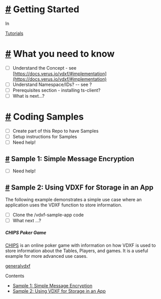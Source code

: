 # [\#](https://monkins1010.github.io/verusvdxf/getting-started/\#getting-started) Getting Started

In

[Tutorials](https://monkins1010.github.io/categories/tutorials/)

# [\#](https://monkins1010.github.io/verusvdxf/getting-started/\#what-you-need-to-know) What you need to know

- [ ]  Understand the Concept - see [https://docs.verus.io/vdxf/#implementation](https://docs.verus.io/vdxf/#implementation)
- [ ]  Understand Namespace/IDs? -- see ?
- [ ]  Prerequisites section - installing ts-client?
- [ ]  What is next...?

# [\#](https://monkins1010.github.io/verusvdxf/getting-started/\#coding-samples) Coding Samples

- [ ]  Create part of this Repo to have Samples
- [ ]  Setup instructions for Samples
- [ ]  Need help!

## [\#](https://monkins1010.github.io/verusvdxf/getting-started/\#sample-1-simple-message-encryption) Sample 1: Simple Message Encryption

- [ ]  Need help!

## [\#](https://monkins1010.github.io/verusvdxf/getting-started/\#sample-2-using-vdxf-for-storage-in-an-app) Sample 2: Using VDXF for Storage in an App

The following example demonstrates a simple use case where an application uses the VDXF function to store information.

- [ ]  Clone the /vdxf-sample-app code
- [ ]  What next ...?

##### CHIPS Poker Game

[CHIPS](https://github.com/chips-blockchain/bet/blob/verus_test/docs/verus_migration/ids_keys_data.md) is an online poker game with information on how VDXF is used to store information about the Tables, Players, and games. It is a useful example for more advanced use cases.

[general](https://monkins1010.github.io/tags/general/)[vdxf](https://monkins1010.github.io/tags/vdxf/)

Contents

- [Sample 1: Simple Message Encryption](https://monkins1010.github.io/verusvdxf/getting-started/#sample-1-simple-message-encryption)
- [Sample 2: Using VDXF for Storage in an App](https://monkins1010.github.io/verusvdxf/getting-started/#sample-2-using-vdxf-for-storage-in-an-app)